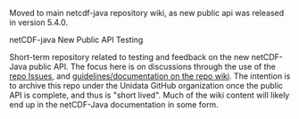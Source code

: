 Moved to main netcdf-java repository wiki, as new public api was released in version 5.4.0.

netCDF-java New Public API Testing

Short-term repository related to testing and feedback on the new netCDF-Java public API.
The focus here is on discussions through the use of the [repo Issues](https://github.com/lesserwhirls/netcdf-java-api-testing/issues), and [guidelines/documentation on the repo wiki](https://github.com/lesserwhirls/netcdf-java-api-testing/wiki).
The intention is to archive this repo under the Unidata GitHub organization once the public API is complete, and thus is "short lived".
Much of the wiki content will likely end up in the netCDF-Java documentation in some form.
